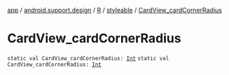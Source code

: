 [app](../../../index.md) / [android.support.design](../../index.md) / [R](../index.md) / [styleable](index.md) / [CardView_cardCornerRadius](./-card-view_card-corner-radius.md)

# CardView_cardCornerRadius

`static val CardView_cardCornerRadius: `[`Int`](https://kotlinlang.org/api/latest/jvm/stdlib/kotlin/-int/index.html)
`static val CardView_cardCornerRadius: `[`Int`](https://kotlinlang.org/api/latest/jvm/stdlib/kotlin/-int/index.html)